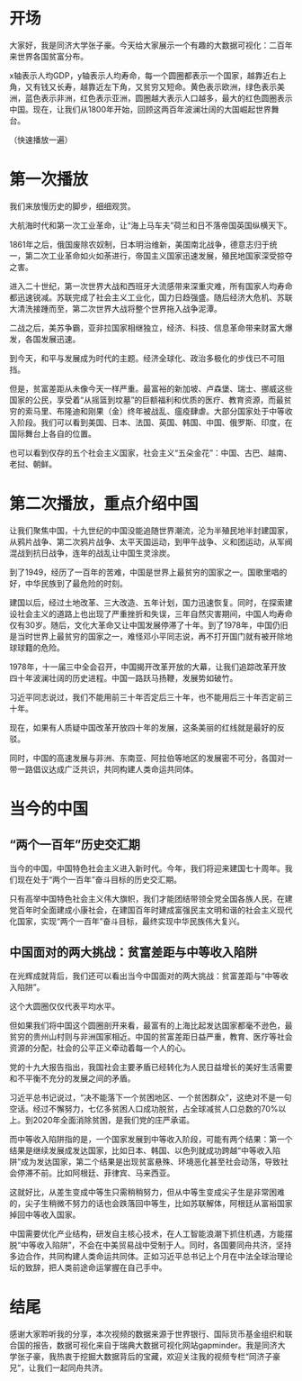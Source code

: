 

# 开场

大家好，我是同济大学张子豪。今天给大家展示一个有趣的大数据可视化：二百年来世界各国贫富分布。



x轴表示人均GDP，y轴表示人均寿命，每一个圆圈都表示一个国家，越靠近右上角，又有钱又长寿，越靠近左下角，又贫穷又短命。黄色表示欧洲，绿色表示美洲，蓝色表示非洲，红色表示亚洲，圆圈越大表示人口越多，最大的红色圆圈表示中国。现在，让我们从1800年开始，回顾这两百年波澜壮阔的大国崛起世界舞台。

（快速播放一遍）

# 第一次播放

我们来放慢历史的脚步，细细观赏。

大航海时代和第一次工业革命，让“海上马车夫”荷兰和日不落帝国英国纵横天下。

1861年之后，俄国废除农奴制，日本明治维新，美国南北战争，德意志归于统一，第二次工业革命如火如荼进行，帝国主义国家迅速发展，殖民地国家深受掠夺之害。

进入二十世纪，第一次世界大战和西班牙大流感带来深重灾难，所有国家人均寿命都迅速锐减。苏联完成了社会主义工业化，国力日趋强盛。随后经济大危机、苏联大清洗接踵而至，第二次世界大战将整个世界拖入战争泥潭。

二战之后，美苏争霸，亚非拉国家相继独立，经济、科技、信息革命带来财富大爆发，各国发展迅速。

到今天，和平与发展成为时代的主题。经济全球化、政治多极化的步伐已不可阻挡。

但是，贫富差距从未像今天一样严重。最富裕的新加坡、卢森堡、瑞士、挪威这些国家的公民，享受着“从摇篮到坟墓”的巨额福利和优质的医疗、教育资源，而最贫穷的索马里、布隆迪和刚果（金）终年被战乱、瘟疫肆虐。大部分国家处于中等收入阶段。我们可以看到美国、日本、法国、英国、韩国、中国、俄罗斯、印度，在国际舞台上各自的位置。

也可以看到仅存的五个社会主义国家，社会主义“五朵金花”：中国、古巴、越南、老挝、朝鲜。



# 第二次播放，重点介绍中国

让我们聚焦中国，十九世纪的中国没能追随世界潮流，沦为半殖民地半封建国家，从鸦片战争、第二次鸦片战争、太平天国运动，到甲午战争、义和团运动，从军阀混战到抗日战争，连年的战乱让中国生灵涂炭。

到了1949，经历了一百年的苦难，中国是世界上最贫穷的国家之一。国歌里唱的好，中华民族到了最危险的时刻。

建国以后，经过土地改革、三大改造、五年计划，国力迅速恢复。同时，在探索建设社会主义的道路上也出现了严重挫折和失误，三年自然灾害期间，中国人均寿命仅有30岁。随后，文化大革命又让中国发展停滞了十年。到了1978年，中国仍旧是当时世界上最贫穷的国家之一，难怪邓小平同志说，再不打开国门就有被开除地球球籍的危险。

1978年，十一届三中全会召开，中国揭开改革开放的大幕，让我们追踪改革开放四十年波澜壮阔的历史进程。中国一路跃马扬鞭，发展势如破竹。

习近平同志说过，我们不能用前三十年否定后三十年，也不能用后三十年否定前三十年。

现在，如果有人质疑中国改革开放四十年的发展，这条美丽的红线就是最好的反驳。

同时，中国的高速发展与非洲、东南亚、阿拉伯等地区的发展密不可分，各国对一带一路倡议达成广泛共识，共同构建人类命运共同体。



# 当今的中国

## “两个一百年”历史交汇期

当今的中国，中国特色社会主义进入新时代。今年，我们将迎来建国七十周年。我们现在处于“两个一百年”奋斗目标的历史交汇期。

只有高举中国特色社会主义伟大旗帜，我们才能团结带领全党全国各族人民，在建党百年时全面建成小康社会，在建国百年时建成富强民主文明和谐的社会主义现代化国家，实现“两个一百年”奋斗目标，最终实现中华民族伟大复兴。

## 中国面对的两大挑战：贫富差距与中等收入陷阱

在光辉成就背后，我们还可以看出当今中国面对的两大挑战：贫富差距与“中等收入陷阱”。

这个大圆圈仅仅代表平均水平。

但如果我们将中国这个圆圈剖开来看，最富有的上海比起发达国家都毫不逊色，最贫穷的贵州山村则与非洲国家相近。中国的贫富差距日益严重，教育、医疗等社会资源的分配，社会的公平正义牵动着每一个人的心。

党的十九大报告指出，我国社会主要矛盾已经转化为人民日益增长的美好生活需要和不平衡不充分的发展之间的矛盾。

习近平总书记说过，“决不能落下一个贫困地区、一个贫困群众”，这绝对不是一句空话。经过不懈努力，七亿多贫困人口成功脱贫，占全球减贫人口总数的70%以上。到2020年全面消除贫困，是我们党的庄严承诺。



而中等收入陷阱指的是，一个国家发展到中等收入阶段，可能有两个结果：第一个结果是继续发展成发达国家，比如日本、韩国、以色列就成功跨越“中等收入陷阱”成为发达国家，第二个结果是出现贫富悬殊、环境恶化甚至社会动荡，导致社会停滞不前。比如阿根廷、菲律宾、马来西亚。

这就好比，从差生变成中等生只需稍稍努力，但从中等生变成尖子生是非常困难的，尖子生稍微不努力的话也会跌落回中等生，比如苏联解体，阿根廷从富裕国家掉回中等收入国家。

中国需要优化产业结构，研发自主核心技术，在人工智能浪潮下抓住机遇，方能摆脱“中等收入陷阱”，不会在中美贸易战中受制于人。同时，各国要同舟共济，坚持多边合作，共同构建人类命运共同体。正如习近平总书记上个月在中法全球治理论坛的致辞，把人类前途命运掌握在自己手中。



# 结尾

感谢大家聆听我的分享，本次视频的数据来源于世界银行、国际货币基金组织和联合国的报告，数据可视化来自于瑞典大数据可视化网站gapminder。我是同济大学张子豪，我热衷于挖掘大数据背后的宝藏，欢迎关注我的视频专栏“同济子豪兄”，让我们一起同舟共济。









